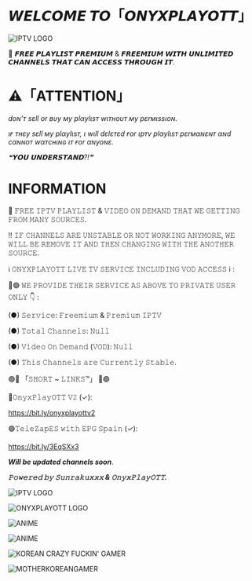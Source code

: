 # 𝙒𝙀𝙇𝘾𝙊𝙈𝙀 𝙏𝙊「𝙊𝙉𝙔𝙓𝙋𝙇𝘼𝙔𝙊𝙏𝙏」



![IPTV LOGO](https://logomakerr.ai/uploads/output/2024/01/01/8885530ec61808b14946e3e3e6755660.jpg?t=1704077405.png)






💯 𝙁𝙍𝙀𝙀 𝙋𝙇𝘼𝙔𝙇𝙄𝙎𝙏 𝙋𝙍𝙀𝙈𝙄𝙐𝙈 & 𝙁𝙍𝙀𝙀𝙈𝙄𝙐𝙈 𝙒𝙄𝙏𝙃 𝙐𝙉𝙇𝙄𝙈𝙄𝙏𝙀𝘿 𝘾𝙃𝘼𝙉𝙉𝙀𝙇𝙎 𝙏𝙃𝘼𝙏 𝘾𝘼𝙉 𝘼𝘾𝘾𝙀𝙎𝙎 𝙏𝙃𝙍𝙊𝙐𝙂𝙃 𝙄𝙏.



# ⚠️「ATTENTION」




*doɴ'т ѕεll or вυy мy plαylιѕт wιтнoυт мy pεrмιѕѕιoɴ.*     





*ιғ тнεy ѕεll мy plαylιѕт, ι wιll dεlεтεd ғor ιpтv plαylιѕт pεrмαɴεɴт αɴd cαɴɴoт wαтcнιɴɢ ιт ғor αɴyoɴε.*




*❝𝗬𝗢𝗨 𝗨𝗡𝗗𝗘𝗥𝗦𝗧𝗔𝗡𝗗?!❞*


























# INFORMATION 






💯 𝙵𝚁𝙴𝙴 𝙸𝙿𝚃𝚅 𝙿𝙻𝙰𝚈𝙻𝙸𝚂𝚃 & 𝚅𝙸𝙳𝙴𝙾 𝙾𝙽 𝙳𝙴𝙼𝙰𝙽𝙳 𝚃𝙷𝙰𝚃 𝚆𝙴 𝙶𝙴𝚃𝚃𝙸𝙽𝙶 𝙵𝚁𝙾𝙼 𝙼𝙰𝙽𝚈 𝚂𝙾𝚄𝚁𝙲𝙴𝚂.  






‼️ 𝙸𝙵 𝙲𝙷𝙰𝙽𝙽𝙴𝙻𝚂 𝙰𝚁𝙴 𝚄𝙽𝚂𝚃𝙰𝙱𝙻𝙴 𝙾𝚁 𝙽𝙾𝚃 𝚆𝙾𝚁𝙺𝙸𝙽𝙶 𝙰𝙽𝚈𝙼𝙾𝚁𝙴, 𝚆𝙴 𝚆𝙸𝙻𝙻 𝙱𝙴 𝚁𝙴𝙼𝙾𝚅𝙴 𝙸𝚃 𝙰𝙽𝙳 𝚃𝙷𝙴𝙽 𝙲𝙷𝙰𝙽𝙶𝙸𝙽𝙶 𝚆𝙸𝚃𝙷 𝚃𝙷𝙴 𝙰𝙽𝙾𝚃𝙷𝙴𝚁 𝚂𝙾𝚄𝚁𝙲𝙴. 





ℹ️ 𝙾𝙽𝚈𝚇𝙿𝙻𝙰𝚈𝙾𝚃𝚃 𝙻𝙸𝚅𝙴 𝚃𝚅 𝚂𝙴𝚁𝚅𝙸𝙲𝙴 𝙸𝙽𝙲𝙻𝚄𝙳𝙸𝙽𝙶 𝚅𝙾𝙳 𝙰𝙲𝙲𝙴𝚂𝚂 ℹ️ :  




🔴🟢 𝚆𝙴 𝙿𝚁𝙾𝚅𝙸𝙳𝙴 𝚃𝙷𝙴𝙸𝚁 𝚂𝙴𝚁𝚅𝙸𝙲𝙴 𝙰𝚂 𝙰𝙱𝙾𝚅𝙴 𝚃𝙾 𝙿𝚁𝙸𝚅𝙰𝚃𝙴 𝚄𝚂𝙴𝚁 𝙾𝙽𝙻𝚈 👇 : 





(●) 𝚂𝚎𝚛𝚟𝚒𝚌𝚎: 𝙵𝚛𝚎𝚎𝚖𝚒𝚞𝚖 & 𝙿𝚛𝚎𝚖𝚒𝚞𝚖 𝙸𝙿𝚃𝚅  



(●) 𝚃𝚘𝚝𝚊𝚕 𝙲𝚑𝚊𝚗𝚗𝚎𝚕𝚜: 𝙽𝚞𝚕𝚕  







(●) 𝚅𝚒𝚍𝚎𝚘 𝙾𝚗 𝙳𝚎𝚖𝚊𝚗𝚍 (𝚅𝙾𝙳): 𝙽𝚞𝚕𝚕  






(●) 𝚃𝚑𝚒𝚜 𝙲𝚑𝚊𝚗𝚗𝚎𝚕𝚜 𝚊𝚛𝚎 𝙲𝚞𝚛𝚛𝚎𝚗𝚝𝚕𝚢 𝚂𝚝𝚊𝚋𝚕𝚎.  






🟢🔴 「𝚂𝙷𝙾𝚁𝚃 ~ 𝙻𝙸𝙽𝙺𝚂™」 🔴🟢 



🔴𝙾𝚗𝚢𝚡𝙿𝚕𝚊𝚢𝙾𝚃𝚃 𝚅𝟸 (✓): 

https://bit.ly/onyxplayottv2





🟢𝚃𝚎𝚕𝚎𝚉𝚊𝚙𝙴𝚂 𝚠𝚒𝚝𝚑 𝙴𝙿𝙶 𝚂𝚙𝚊𝚒𝚗 (✓):

https://bit.ly/3EqSXx3











***Will be updated channels soon***.  












***𝙿𝚘𝚠𝚎𝚛𝚎𝚍 𝚋𝚢 𝚂𝚞𝚗𝚛𝚊𝚔𝚞𝚡𝚡𝚡 & 𝙾𝚗𝚢𝚡𝙿𝚕𝚊𝚢𝙾𝚃𝚃.***





![IPTV LOGO](https://logomakerr.ai/uploads/output/2024/01/01/8885530ec61808b14946e3e3e6755660.jpg?t=1704077405.png)



![ONYXPLAYOTT LOGO](https://pastebin.com/cache/img/19/23/25/10783576.jpg)




![ANIME](https://i.pinimg.com/736x/81/52/36/8152365d50d39bc67a1fe25ce2f51175.jpg)



![ANIME](https://i.pinimg.com/474x/ce/2f/3d/ce2f3d3c5357fa402692c7c0e3fdc9f6.jpg)





![KOREAN CRAZY FUCKIN' GAMER](https://static.wikia.nocookie.net/0f09766c-f620-4b40-ba6b-623cbb494353/scale-to-width/755)




![MOTHERKOREANGAMER](https://i.imgflip.com/9ivtit.jpg)
